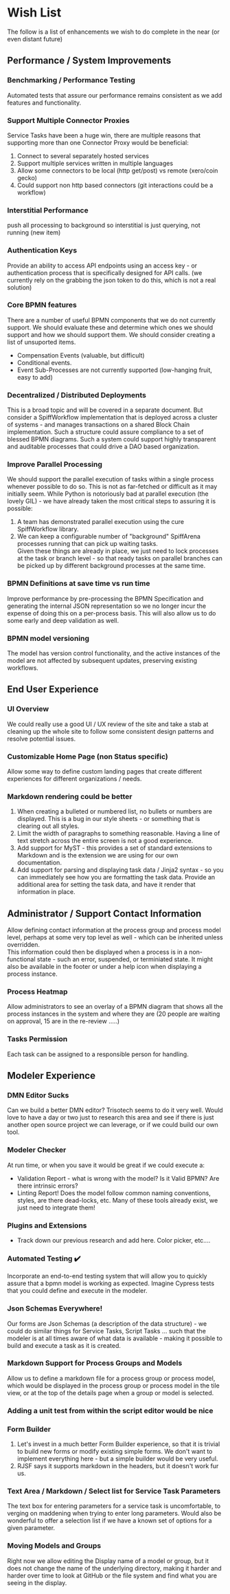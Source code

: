 # Wish List

The follow is a list of enhancements we wish to do complete in the near (or even distant future)

## Performance / System Improvements

### Benchmarking / Performance Testing
Automated tests that assure our performance remains consistent as we add features and functionality.

### Support Multiple Connector Proxies
Service Tasks have been a huge win, there are multiple reasons that supporting more than one Connector Proxy would be beneficial:

1. Connect to several separately hosted services
2. Support multiple services written in multiple languages
3. Allow some connectors to be local (http get/post) vs remote (xero/coin gecko)
4. Could support non http based connectors (git interactions could be a workflow)

### Interstitial Performance
push all processing to background so interstitial is just querying, not running (new item)

### Authentication Keys 
Provide an ability to access API endpoints using an access key - or authentication process that is specifically designed for API calls.  (we currently rely on the grabbing the json token to do this, which is not a real solution)

### Core BPMN features
There are a number of useful BPMN components that we do not currently support.  We should evaluate these and determine which ones we should support and how we should support them.  We should consider creating a list of unsuported items.

* Compensation Events (valuable, but difficult)
* Conditional events.
* Event Sub-Processes are not currently supported (low-hanging fruit, easy to add)

### Decentralized / Distributed Deployments
This is a broad topic and will be covered in a separate document.  But consider a SpiffWorkflow implementation that is deployed across a cluster of systems - and manages transactions on a shared Block Chain implementation.  Such a structure could assure compliance to a set of blessed BPMN diagrams.  Such a system could support highly transparent and auditable processes that could drive a DAO based organization.


### Improve Parallel Processing
We should support the parallel execution of tasks within a single process whenever possible to do so.  This is not as far-fetched or difficult as it may initially seem.  While Python is notoriously bad at parallel execution (the lovely GIL) - we have already taken the most critical steps to assuring it is possible:
1. A team has demonstrated parallel execution using the cure SpiffWorkflow library.
2. We can keep a configurable number of "background" SpiffArena processes running that can pick up waiting tasks.  
Given these things are already in place, we just need to lock processes at the task or branch level - so that ready tasks on parallel branches can be picked up by different background processes at the same time.

### BPMN Definitions at save time vs run time
Improve performance by pre-processing the BPMN Specification and generating the internal JSON representation so we no longer incur the expense of doing this on a per-process basis.
This will also allow us to do some early and deep validation as well.

### BPMN model versioning
The model has version control functionality, and the active instances of the model are not affected by subsequent updates, preserving existing workflows.

## End User Experience

### UI Overview
We could really use a good UI / UX review of the site and take a stab at cleaning up the whole site to follow some consistent design patterns and resolve potential issues. 

### Customizable Home Page (non Status specific)
Allow some way to define custom landing pages that create different experiences for different organizations / needs.

### Markdown rendering could be better
1. When creating a bulleted or numbered list, no bullets or numbers are displayed.  This is a bug in our style sheets - or something that is clearing out all styles.
2. Limit the width of paragraphs to something reasonable.  Having a line of text stretch across the entire screen is not a good experience.
3. Add support for MyST - this provides a set of standard extensions to Markdown and is the extension we are using for our own documentation.  
4. Add support for parsing and displaying task data / Jinja2 syntax - so you can immediately see how you are formatting the task data. Provide an additional area for setting the task data, and have it render that information in place.

## Administrator / Support Contact Information
Allow defining contact information at the process group and process model level, perhaps at some very top level as well - which can be inherited unless overridden.  
This information could then be displayed when a process is in a non-functional state - such an error, suspended, or terminiated state.
It might also be available in the footer or under a help icon when displaying a process instance.

### Process Heatmap
Allow administrators to see an overlay of a BPMN diagram that shows all the process instances in the system and where they are (20 people are waiting on approval, 15 are in the re-review .....)

### Tasks Permission
Each task can be assigned to a responsible person for handling.

## Modeler Experience

### DMN Editor Sucks
Can we build a better DMN editor? Trisotech seems to do it very well.  Would love to have a day or two just to research this area and see if there is just another open source project we can leverage, or if we could build our own tool.

### Modeler Checker 
At run time, or when you save it would be great if we could execute a:
* Validation Report - what is wrong with the model?  Is it Valid BPMN?  Are there intrinsic errors?
* Linting Report!  Does the model follow common naming conventions, styles, are there dead-locks, etc.  Many of these tools already exist, we just need to integrate them!

### Plugins and Extensions 
* Track down our previous research and add here.  Color picker, etc....

### Automated Testing ✔️
Incorporate an end-to-end testing system that will allow you to quickly assure that
a bpmn model is working as expected.  Imagine Cypress tests that you could define and execute in the modeler.

### Json Schemas Everywhere!
Our forms are Json Schemas (a description of the data structure) - we could do similar things for Service Tasks, Script Tasks ... such that the modeler is at all times aware of what data is available - making it possible to build and execute a task as it is created.

### Markdown Support for Process Groups and Models
Allow us to define a markdown file for a process group or process model, which would be displayed in the process group or process model in the tile view, or at the top of the details page when a group or model is selected.

### Adding a unit test from within the script editor would be nice

### Form Builder
1. Let's invest in a much better Form Builder experience, so that it is trivial to build new forms or modify existing simple forms.  We don't want to implement everything here - but a simple builder would be very useful.
2. RJSF says it supports markdown in the headers, but it doesn't work fur us.

### Text Area / Markdown / Select list for Service Task Parameters
The text box for entering parameters for a service task is uncomfortable, to verging on maddening when trying to enter long parameters.  Would also be wonderful to offer a selection list if we have a known set of options for a given parameter. 

### Moving Models and Groups
Right now we allow editing the Display name of a model or group, but it does
not change the name of the underlying directory, making it harder and harder
over time to look at GitHub or the file system and find what you are seeing in the display.



